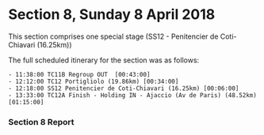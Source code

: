 # Section 8, Sunday 8 April 2018

This section comprises one special stage (SS12 - Penitencier de Coti-Chiavari (16.25km))

The full scheduled itinerary for the section was as follows:

	- 11:38:00 TC11B Regroup OUT  [00:43:00]
	- 12:12:00 TC12 Portigliolo (19.86km) [00:34:00]
	- 12:18:00 SS12 Penitencier de Coti-Chiavari (16.25km) [00:06:00]
	- 13:33:00 TC12A Finish - Holding IN - Ajaccio (Av de Paris) (48.52km) [01:15:00]

### Section 8 Report
